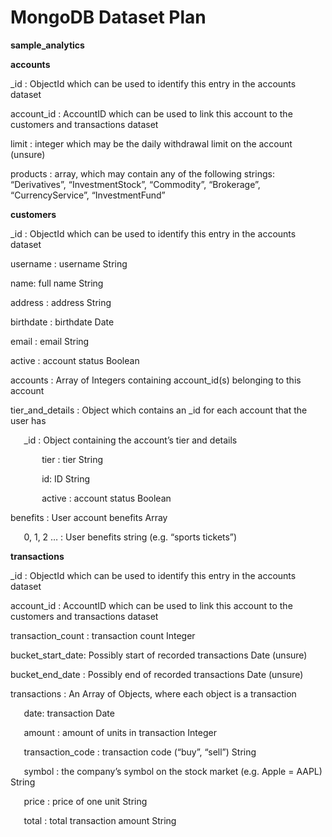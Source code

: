 ﻿# MongoDB Dataset Plan 

**sample\_analytics**

**accounts** 

\_id : ObjectId which can be used to identify this entry in the accounts dataset

account\_id : AccountID which can be used to link this account to the customers and transactions dataset

limit : integer which may be the daily withdrawal limit on the account (unsure)

products : array, which may contain any of the following strings: “Derivatives”, “InvestmentStock”, “Commodity”, “Brokerage”, “CurrencyService”, “InvestmentFund”

**customers** 

\_id : ObjectId which can be used to identify this entry in the accounts dataset

username : username String

name: full name String

address : address String

birthdate : birthdate Date

email : email String

active : account status Boolean 

accounts : Array of Integers containing account\_id(s) belonging to this account

tier\_and\_details : Object which contains an \_id for each account that the user has

`	`\_id : Object containing the account’s tier and details

`		`tier : tier String

`		`id: ID String  

`		`active : account status Boolean 

benefits : User account benefits Array

`	`0, 1, 2 … : User benefits string (e.g. “sports tickets”)




**transactions** 

\_id : ObjectId which can be used to identify this entry in the accounts dataset

account\_id : AccountID which can be used to link this account to the customers and transactions dataset

transaction\_count : transaction count Integer

bucket\_start\_date: Possibly start of recorded transactions Date (unsure)

bucket\_end\_date : Possibly end of recorded transactions Date (unsure)

transactions : An Array of Objects, where each object is a transaction

`	`date: transaction Date

`	`amount : amount of units in transaction Integer

`	`transaction\_code : transaction code (“buy”, “sell”) String

`	`symbol : the company’s symbol on the stock market (e.g. Apple = AAPL) String

`	`price : price of one unit String

`	`total : total transaction amount String






